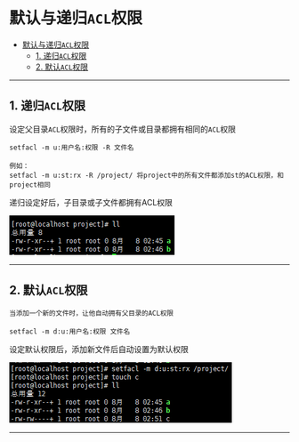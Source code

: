 # 默认与递归`ACL`权限

- [默认与递归`ACL`权限](#默认与递归acl权限)
  - [1. 递归`ACL`权限](#1-递归acl权限)
  - [2. 默认`ACL`权限](#2-默认acl权限)

---

## 1. 递归`ACL`权限

设定父目录`ACL`权限时，所有的子文件或目录都拥有相同的`ACL`权限

```Linux
setfacl -m u:用户名:权限 -R 文件名

例如：
setfacl -m u:st:rx -R /project/ 将project中的所有文件都添加st的ACL权限，和project相同
```

递归设定好后，子目录或子文件都拥有ACL权限

![ACL权限](images/2023-08-09-16-59-04.png)

---

## 2. 默认`ACL`权限

```Linux
当添加一个新的文件时，让他自动拥有父目录的ACL权限

setfacl -m d:u:用户名:权限 文件名
```

设定默认权限后，添加新文件后自动设置为默认权限

![默认权限](images/2023-08-09-17-01-57.png)

---

